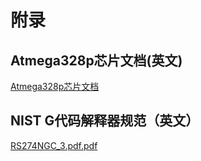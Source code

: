 # 附录

## Atmega328p芯片文档(英文)
[Atmega328p芯片文档](/docs/ATMEGA328P.PDF)

## NIST G代码解释器规范（英文）
[RS274NGC_3.pdf.pdf](/docs/RS274NGC_3.pdf)